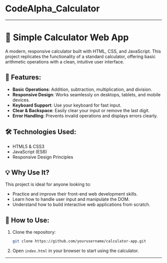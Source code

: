 # CodeAlpha_Calculator

---

# 🧮 Simple Calculator Web App

A modern, responsive calculator built with HTML, CSS, and JavaScript. This project replicates the functionality of a standard calculator, offering basic arithmetic operations with a clean, intuitive user interface.

## 🚀 Features:
- **Basic Operations**: Addition, subtraction, multiplication, and division.
- **Responsive Design**: Works seamlessly on desktops, tablets, and mobile devices.
- **Keyboard Support**: Use your keyboard for fast input.
- **Clear & Backspace**: Easily clear your input or remove the last digit.
- **Error Handling**: Prevents invalid operations and displays errors clearly.

## 🛠️ Technologies Used:
- HTML5 & CSS3
- JavaScript (ES6)
- Responsive Design Principles

## 💡 Why Use It?
This project is ideal for anyone looking to:
- Practice and improve their front-end web development skills.
- Learn how to handle user input and manipulate the DOM.
- Understand how to build interactive web applications from scratch.

## 🔧 How to Use:
1. Clone the repository:
   ```bash
   git clone https://github.com/yourusername/calculator-app.git
   ```
2. Open `index.html` in your browser to start using the calculator.

---

